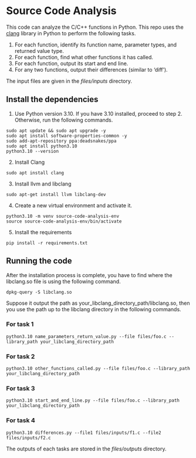 # Source Code Analysis

This code can analyze the C/C++ functions in Python. This repo uses the [clang](https://pypi.org/project/clang/16.0.1.1/#description) library in Python to perform the following tasks.

1. For each function, identify its function name, parameter types, and returned value type.
2. For each function, find what other functions it has called.
3. For each function, output its start and end line.
4. For any two functions, output their differences (similar to ‘diff’).

The input files are given in the *files/inputs* directory.

## Install the dependencies

1. Use Python version 3.10. If you have 3.10 installed, proceed to step 2. Otherwise, run the following commands.
```
sudo apt update && sudo apt upgrade -y
sudo apt install software-properties-common -y
sudo add-apt-repository ppa:deadsnakes/ppa
sudo apt install python3.10
python3.10 --version
```

2. Install Clang
```
sudo apt install clang
``` 

3. Install llvm and libclang
```
sudo apt-get install llvm libclang-dev
```

4. Create a new virtual environment and activate it.

```
python3.10 -m venv source-code-analysis-env
source source-code-analysis-env/bin/activate
```

5. Install the requirements
```
pip install -r requirements.txt
```

## Running the code

After the installation process is complete, you have to find where the libclang.so file is using the following command.
```
dpkg-query -S libclang.so
```
Suppose it output the path as your_libclang_directory_path/libclang.so, then you use the path up to the libclang directory in the following commands.

### For task 1
```
python3.10 name_parameters_return_value.py --file files/foo.c --library_path your_libclang_directory_path
```

### For task 2
```
python3.10 other_functions_called.py --file files/foo.c --library_path your_libclang_directory_path
```

### For task 3
```
python3.10 start_and_end_line.py --file files/foo.c --library_path your_libclang_directory_path
```

### For task 4
```
python3.10 differences.py --file1 files/inputs/f1.c --file2 files/inputs/f2.c
```

The outputs of each tasks are stored in the *files/outputs* directory.


